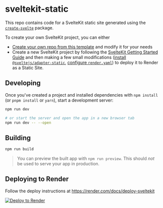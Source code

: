 # sveltekit-static

This repo contains code for a SvelteKit static site generated using the [`create-svelte`](https://github.com/sveltejs/kit/tree/master/packages/create-svelte) package.

To create your own SvelteKit project, you can either

- [Create your own repo from this template](https://github.com/render-examples/sveltekit-static/generate) and modify it for your needs
- Create a new SvelteKit project by following the [SvelteKit Getting Started Guide](https://kit.svelte.dev/docs) and then making a few small modifications ([install `@sveltejs/adapter-static`](https://github.com/render-examples/sveltekit-static/commit/edee3add163fc00c76ac81be8c11cd9cb34ceb93), [configure `render.yaml`](https://github.com/render-examples/sveltekit-static/commit/87c806c95800847c059d03a466180800e8b843bc)) to deploy it to Render as a Static Site.

## Developing

Once you've created a project and installed dependencies with `npm install` (or `pnpm install` or `yarn`), start a development server:

```bash
npm run dev

# or start the server and open the app in a new browser tab
npm run dev -- --open
```

## Building

```bash
npm run build
```

> You can preview the built app with `npm run preview`. This should _not_ be used to serve your app in production.

## Deploying to Render

Follow the deploy instructions at https://render.com/docs/deploy-sveltekit

[![Deploy to Render](https://render.com/images/deploy-to-render-button.svg)](https://render.com/deploy?repo=https://github.com/render-examples/sveltekit-static)
